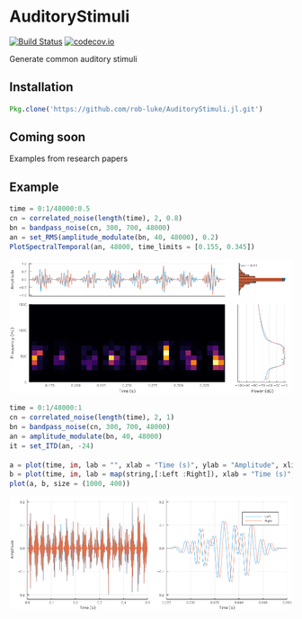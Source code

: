 # AuditoryStimuli

[![Build Status](https://travis-ci.org/rob-luke/AuditoryStimuli.jl.svg?branch=master)](https://travis-ci.org/rob-luke/AuditoryStimuli.jl)
[![codecov.io](http://codecov.io/github/rob-luke/AuditoryStimuli.jl/coverage.svg?branch=master)](http://codecov.io/github/rob-luke/AuditoryStimuli.jl?branch=master)

Generate common auditory stimuli

## Installation

```julia
Pkg.clone('https://github.com/rob-luke/AuditoryStimuli.jl.git')
```


## Coming soon

Examples from research papers


## Example


```julia
time = 0:1/48000:0.5
cn = correlated_noise(length(time), 2, 0.8)
bn = bandpass_noise(cn, 300, 700, 48000)
an = set_RMS(amplitude_modulate(bn, 40, 48000), 0.2)
PlotSpectralTemporal(an, 48000, time_limits = [0.155, 0.345])
```

![am_itd](examples/eg2.png)


```julia
time = 0:1/48000:1
cn = correlated_noise(length(time), 2, 1)
bn = bandpass_noise(cn, 300, 700, 48000)
an = amplitude_modulate(bn, 40, 48000)
it = set_ITD(an, -24)

a = plot(time, im, lab = "", xlab = "Time (s)", ylab = "Amplitude", xlims = (0.0, 0.5))
b = plot(time, im, lab = map(string,[:Left :Right]), xlab = "Time (s)", ylab = "", xlims = (0.025, 0.05))
plot(a, b, size = (1000, 400))
```

![am_itd](examples/am_itd.png)